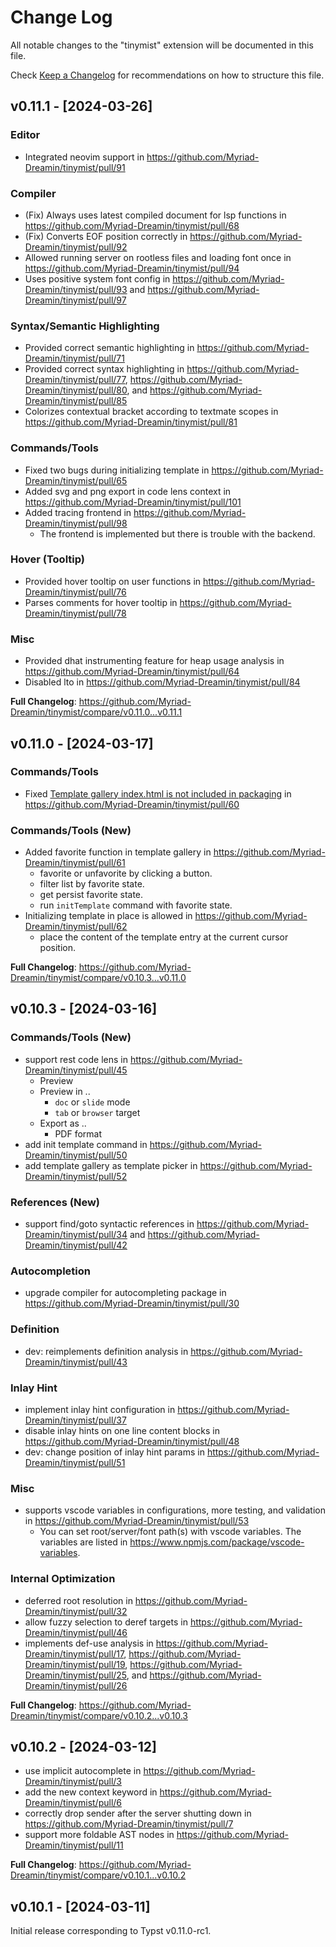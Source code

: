 # Change Log

All notable changes to the "tinymist" extension will be documented in this file.

Check [Keep a Changelog](http://keepachangelog.com/) for recommendations on how to structure this file.

## v0.11.1 - [2024-03-26]

### Editor

* Integrated neovim support in https://github.com/Myriad-Dreamin/tinymist/pull/91

### Compiler

* (Fix) Always uses latest compiled document for lsp functions in https://github.com/Myriad-Dreamin/tinymist/pull/68
* (Fix) Converts EOF position correctly in https://github.com/Myriad-Dreamin/tinymist/pull/92
* Allowed running server on rootless files and loading font once in https://github.com/Myriad-Dreamin/tinymist/pull/94
* Uses positive system font config in https://github.com/Myriad-Dreamin/tinymist/pull/93 and https://github.com/Myriad-Dreamin/tinymist/pull/97

### Syntax/Semantic Highlighting

* Provided correct semantic highlighting in https://github.com/Myriad-Dreamin/tinymist/pull/71
* Provided correct syntax highlighting in https://github.com/Myriad-Dreamin/tinymist/pull/77, https://github.com/Myriad-Dreamin/tinymist/pull/80, and https://github.com/Myriad-Dreamin/tinymist/pull/85
* Colorizes contextual bracket according to textmate scopes in https://github.com/Myriad-Dreamin/tinymist/pull/81

### Commands/Tools

* Fixed two bugs during initializing template in https://github.com/Myriad-Dreamin/tinymist/pull/65
* Added svg and png export in code lens context in https://github.com/Myriad-Dreamin/tinymist/pull/101
* Added tracing frontend in https://github.com/Myriad-Dreamin/tinymist/pull/98
  * The frontend is implemented but there is trouble with the backend.

### Hover (Tooltip)

* Provided hover tooltip on user functions in https://github.com/Myriad-Dreamin/tinymist/pull/76
* Parses comments for hover tooltip in https://github.com/Myriad-Dreamin/tinymist/pull/78

### Misc

* Provided dhat instrumenting feature for heap usage analysis in https://github.com/Myriad-Dreamin/tinymist/pull/64
* Disabled lto in https://github.com/Myriad-Dreamin/tinymist/pull/84

**Full Changelog**: https://github.com/Myriad-Dreamin/tinymist/compare/v0.11.0...v0.11.1

## v0.11.0 - [2024-03-17]

### Commands/Tools

* Fixed [Template gallery index.html is not included in packaging](https://github.com/Myriad-Dreamin/tinymist/issues/59) in https://github.com/Myriad-Dreamin/tinymist/pull/60

### Commands/Tools (New)

* Added favorite function in template gallery in https://github.com/Myriad-Dreamin/tinymist/pull/61
  * favorite or unfavorite by clicking a button.
  * filter list by favorite state.
  * get persist favorite state.
  * run `initTemplate` command with favorite state.
* Initializing template in place is allowed in https://github.com/Myriad-Dreamin/tinymist/pull/62
  * place the content of the template entry at the current cursor position.

**Full Changelog**: https://github.com/Myriad-Dreamin/tinymist/compare/v0.10.3...v0.11.0

## v0.10.3 - [2024-03-16]

### Commands/Tools (New)

* support rest code lens in https://github.com/Myriad-Dreamin/tinymist/pull/45
  * Preview
  * Preview in ..
    * `doc` or `slide` mode
    * `tab` or `browser` target
  * Export as ..
    * PDF format
* add init template command in https://github.com/Myriad-Dreamin/tinymist/pull/50
* add template gallery as template picker in https://github.com/Myriad-Dreamin/tinymist/pull/52

### References (New)

* support find/goto syntactic references in https://github.com/Myriad-Dreamin/tinymist/pull/34 and https://github.com/Myriad-Dreamin/tinymist/pull/42

### Autocompletion

* upgrade compiler for autocompleting package in https://github.com/Myriad-Dreamin/tinymist/pull/30

### Definition

* dev: reimplements definition analysis in https://github.com/Myriad-Dreamin/tinymist/pull/43

### Inlay Hint

* implement inlay hint configuration in https://github.com/Myriad-Dreamin/tinymist/pull/37
* disable inlay hints on one line content blocks in https://github.com/Myriad-Dreamin/tinymist/pull/48
* dev: change position of inlay hint params in https://github.com/Myriad-Dreamin/tinymist/pull/51

### Misc

* supports vscode variables in configurations, more testing, and validation in https://github.com/Myriad-Dreamin/tinymist/pull/53
  * You can set root/server/font path(s) with vscode variables. The variables are listed in https://www.npmjs.com/package/vscode-variables.

### Internal Optimization

* deferred root resolution in https://github.com/Myriad-Dreamin/tinymist/pull/32
* allow fuzzy selection to deref targets in https://github.com/Myriad-Dreamin/tinymist/pull/46
* implements def-use analysis in https://github.com/Myriad-Dreamin/tinymist/pull/17, https://github.com/Myriad-Dreamin/tinymist/pull/19, https://github.com/Myriad-Dreamin/tinymist/pull/25, and https://github.com/Myriad-Dreamin/tinymist/pull/26

**Full Changelog**: https://github.com/Myriad-Dreamin/tinymist/compare/v0.10.2...v0.10.3

## v0.10.2 - [2024-03-12]

* use implicit autocomplete in https://github.com/Myriad-Dreamin/tinymist/pull/3
* add the new context keyword in https://github.com/Myriad-Dreamin/tinymist/pull/6
* correctly drop sender after the server shutting down in https://github.com/Myriad-Dreamin/tinymist/pull/7
* support more foldable AST nodes in https://github.com/Myriad-Dreamin/tinymist/pull/11

**Full Changelog**: https://github.com/Myriad-Dreamin/tinymist/compare/v0.10.1...v0.10.2

## v0.10.1 - [2024-03-11]

Initial release corresponding to Typst v0.11.0-rc1.
